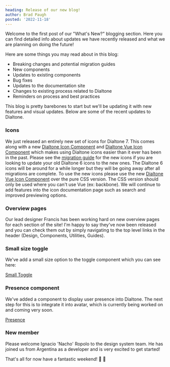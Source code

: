```yaml
---
heading: Release of our new blog!
author: Brad Paugh
posted: '2022-11-18'
---
```

<!-- Note the date must be in this format YYYY-M-D and wrapped in single quotes -->

<BlogPost :author="$frontmatter.author" :posted="parse($frontmatter.posted, 'y-M-d', new Date())" :heading="$frontmatter.heading">

Welcome to the first post of our "What's New?" blogging section. Here you can find detailed info about updates we have recently released and what we are planning on doing the future!

Here are some things you may read about in this blog:

- Breaking changes and potential migration guides
- New components
- Updates to existing components
- Bug fixes
- Updates to the documentation site
- Changes to existing process related to Dialtone
- Reminders on process and best practices

This blog is pretty barebones to start but we'll be updating it with new features and visual updates. Below are some of the recent updates to Dialtone.

### Icons

We just released an entirely new set of icons for Dialtone 7. This comes along with a new [Dialtone Icon Component](http://dialpad.design/components/icon.html) and [Dialtone Vue Icon Component](https://vue.dialpad.design/?path=/story/components-icon--default) which makes using Dialtone icons easier than it ever has been in the past. Please see the [migration guide](https://github.com/dialpad/dialtone/blob/staging/migration_guide/MIGRATION_GUIDE.md#icons) for the new icons if you are looking to update your old Dialtone 6 icons to the new ones. The Dialtone 6 icons will be around for a while longer but they will be going away after all migrations are complete. To use the new icons please use the new [Dialtone Vue Icon Component](https://vue.dialpad.design/?path=/story/components-icon--default) over the pure CSS version. The CSS version should only be used where you can't use Vue (ex: backbone). We will continue to add features into the icon documentation page such as search and improved previewing options.

### Overview pages

Our lead designer Francis has been working hard on new overview pages for each section of the site! I'm happy to say they've now been released and you can check them out by simply navigating to the top level links in the header (Design, Components, Utilities, Guides).

### Small size toggle

We've add a small size option to the toggle component which you can see here:

[Small Toggle](https://vue.dialpad.design/?path=/story/components-toggle--default&args=size:sm)

### Presence component

We've added a component to display user presence into Dialtone. The next step for this is to integrate it into avatar, which is currently being worked on and coming very soon.

[Presence](https://vue.dialpad.design/?path=/story/components-presence--default)

### New member

Please welcome Ignacio 'Nacho' Ropolo to the design system team. He has joined us from Argentina as a developer and is very excited to get started!

That's all for now have a fantastic weekend! :tada: :wave:
</BlogPost>

<script setup>
import BlogPost from '@baseComponents/BlogPost.vue';
import { parse } from 'date-fns';
</script>
